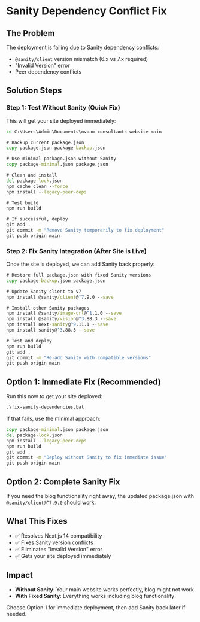 # Sanity Dependency Conflict Fix

## The Problem
The deployment is failing due to Sanity dependency conflicts:
- `@sanity/client` version mismatch (6.x vs 7.x required)
- "Invalid Version" error
- Peer dependency conflicts

## Solution Steps

### Step 1: Test Without Sanity (Quick Fix)
This will get your site deployed immediately:

```cmd
cd C:\Users\Admin\Documents\mvono-consultants-website-main

# Backup current package.json
copy package.json package-backup.json

# Use minimal package.json without Sanity
copy package-minimal.json package.json

# Clean and install
del package-lock.json
npm cache clean --force
npm install --legacy-peer-deps

# Test build
npm run build

# If successful, deploy
git add .
git commit -m "Remove Sanity temporarily to fix deployment"
git push origin main
```

### Step 2: Fix Sanity Integration (After Site is Live)
Once the site is deployed, we can add Sanity back properly:

```cmd
# Restore full package.json with fixed Sanity versions
copy package-backup.json package.json

# Update Sanity client to v7
npm install @sanity/client@^7.9.0 --save

# Install other Sanity packages
npm install @sanity/image-url@^1.1.0 --save
npm install @sanity/vision@^3.88.3 --save
npm install next-sanity@^9.11.1 --save
npm install sanity@^3.88.3 --save

# Test and deploy
npm run build
git add .
git commit -m "Re-add Sanity with compatible versions"
git push origin main
```

## Option 1: Immediate Fix (Recommended)
Run this now to get your site deployed:

```cmd
.\fix-sanity-dependencies.bat
```

If that fails, use the minimal approach:

```cmd
copy package-minimal.json package.json
del package-lock.json
npm install --legacy-peer-deps
npm run build
git add .
git commit -m "Deploy without Sanity to fix immediate issue"
git push origin main
```

## Option 2: Complete Sanity Fix
If you need the blog functionality right away, the updated package.json with `@sanity/client@^7.9.0` should work.

## What This Fixes
- ✅ Resolves Next.js 14 compatibility
- ✅ Fixes Sanity version conflicts
- ✅ Eliminates "Invalid Version" error
- ✅ Gets your site deployed immediately

## Impact
- **Without Sanity**: Your main website works perfectly, blog might not work
- **With Fixed Sanity**: Everything works including blog functionality

Choose Option 1 for immediate deployment, then add Sanity back later if needed.
